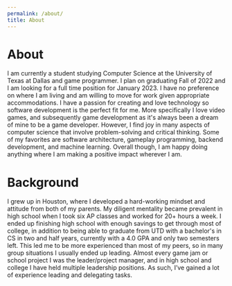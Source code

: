 ```yaml
---
permalink: /about/
title: About
---
```


# About

I am currently a student studying Computer Science at the University of Texas at Dallas and game programmer. I plan on graduating Fall of 2022 and I am looking for a full time position for January 2023. I have no preference on where I am living and am willing to move for work given appropriate accommodations. I have a passion for creating and love technology so software development is the perfect fit for me. More specifically I love video games, and subsequently game development as it's always been a dream of mine to be a game developer. However, I find joy in many aspects of computer science that involve problem-solving and critical thinking. Some of my favorites are software architecture, gameplay programming, backend development, and machine learning. Overall though, I am happy doing anything where I am making a positive impact wherever I am.

# Background

I grew up in Houston, where I developed a hard-working mindset and attitude from both of my parents. My diligent mentality became prevalent in high school when I took six AP classes and worked for 20+ hours a week. I ended up finishing high school with enough savings to get through most of college, in addition to being able to graduate from UTD with a bachelor's in CS in two and half years, currently with a 4.0 GPA and only two semesters left. This led me to be more experienced than most of my peers, so in many group situations I usually ended up leading. Almost every game jam or school project I was the leader/project manager, and in high school and college I have held multiple leadership positions. As such, I’ve gained a lot of experience leading and delegating tasks.